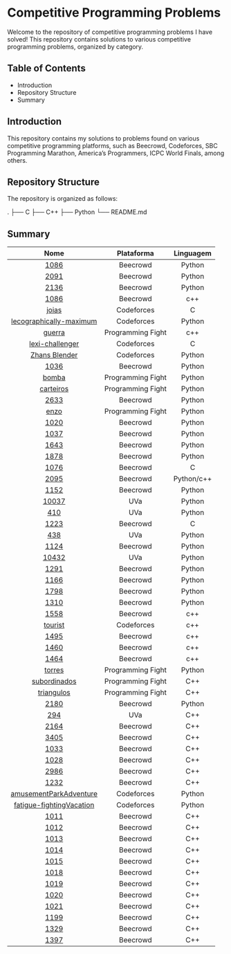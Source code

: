 # Competitive Programming Problems

Welcome to the repository of competitive programming problems I have solved! This repository contains solutions to various competitive programming problems, organized by category.

## Table of Contents

- Introduction
- Repository Structure
- Summary

## Introduction

This repository contains my solutions to problems found on various competitive programming platforms, such as Beecrowd, Codeforces, SBC Programming Marathon, America’s Programmers, ICPC World Finals, among others.

## Repository Structure

The repository is organized as follows:

.
├── C
├── C++
├── Python
└── README.md

## Summary

| Nome               | Plataforma       | Linguagem        |
|:------------------:|:----------------:|:----------------:|
| [1086](https://www.beecrowd.com.br/repository/UOJ_1086.html) | Beecrowd    | Python    |
| [2091](https://www.beecrowd.com.br/repository/UOJ_2091.html) | Beecrowd    | Python    |
| [2136](https://www.beecrowd.com.br/repository/UOJ_2136.html) | Beecrowd    | Python    |
| [1086](https://www.beecrowd.com.br/repository/UOJ_1086.html) | Beecrowd    | c++    |
| [joias](https://codeforces.com/gym/105327/problem/E) | Codeforces    | C    |
| [lecographically-maximum](https://codeforces.com/gym/105327/problem/L) | Codeforces    | Python   |
| [guerra](https://cp.nextline.com.br/problem/14) | Programming Fight    | c++   |
| [lexi-challenger](https://codeforces.com/gym/104555/problem/L) | Codeforces    | C   |
| [Zhans Blender](https://codeforces.com/problemset/problem/2013/A) | Codeforces    | Python   |
| [1036](https://www.beecrowd.com.br/repository/UOJ_1036.html) | Beecrowd    | Python   |
| [bomba](https://cp.nextline.com.br/problem/9) | Programming Fight    | Python   |
| [carteiros](https://cp.nextline.com.br/problem/10) | Programming Fight    | Python   |
| [2633](https://www.beecrowd.com.br/repository/UOJ_2633.html) | Beecrowd    | Python   |
| [enzo](https://cp.nextline.com.br/problem/16) | Programming Fight    | Python   |
| [1020](https://www.beecrowd.com.br/repository/UOJ_1020.html) | Beecrowd    | Python   |
| [1037](https://www.beecrowd.com.br/repository/UOJ_1037.html) | Beecrowd    | Python   |
| [1643](https://www.beecrowd.com.br/repository/UOJ_1643.html) | Beecrowd    | Python   |
| [1878](https://www.beecrowd.com.br/repository/UOJ_1878.html) | Beecrowd    | Python   |
| [1076](https://www.beecrowd.com.br/repository/UOJ_1086.html) | Beecrowd    | C   |
| [2095](https://www.beecrowd.com.br/repository/UOJ_2095.html) | Beecrowd    | Python/c++   |
| [1152](https://www.beecrowd.com.br/repository/UOJ_1152.html) | Beecrowd    | Python   |
| [10037](https://onlinejudge.org/index.php?option=onlinejudge&Itemid=8&page=show_problem&problem=978) | UVa    | Python   |
| [410](https://onlinejudge.org/index.php?option=onlinejudge&Itemid=8&page=show_problem&problem=351) | UVa    | Python   |
| [1223](https://www.beecrowd.com.br/repository/UOJ_1223.html) | Beecrowd    | C   |
| [438](https://onlinejudge.org/index.php?option=onlinejudge&Itemid=8&page=show_problem&problem=438) | UVa    | Python   |
| [1124](https://www.beecrowd.com.br/repository/UOJ_1124.html) | Beecrowd    | Python   |
| [10432](https://onlinejudge.org/index.php?option=onlinejudge&Itemid=8&page=show_problem&problem=10432) | UVa    | Python   |
| [1291](https://www.beecrowd.com.br/repository/UOJ_1291.html) | Beecrowd    | Python   |
| [1166](https://www.beecrowd.com.br/repository/UOJ_1166.html) | Beecrowd    | Python   |
| [1798](https://www.beecrowd.com.br/repository/UOJ_1798.html) | Beecrowd    | Python   |
| [1310](https://www.beecrowd.com.br/repository/UOJ_1310.html) | Beecrowd    | Python   |
| [1558](https://www.beecrowd.com.br/repository/UOJ_1558.html) | Beecrowd    | c++   |
| [tourist](https://codeforces.com/contest/76/problem/F) | Codeforces    | c++   |
| [1495](https://www.beecrowd.com.br/repository/UOJ_1495.html) | Beecrowd    | c++   |
| [1460](https://www.beecrowd.com.br/repository/UOJ_1460.html) | Beecrowd    | c++   |
| [1464](https://www.beecrowd.com.br/repository/UOJ_1464.html) | Beecrowd    | c++   |
| [torres](https://cp.nextline.com.br/problem/34) | Programming Fight    | Python  |
| [subordinados](https://cp.nextline.com.br/problem/33) | Programming Fight    | C++  |
| [triangulos](https://cp.nextline.com.br/problem/36) | Programming Fight    | C++  |
| [2180](https://www.beecrowd.com.br/repository/UOJ_2180.html) | Beecrowd    | Python   |
| [294](https://onlinejudge.org/index.php?option=onlinejudge&Itemid=8&page=show_problem&problem=294) | UVa    | C++   |
| [2164](https://www.beecrowd.com.br/repository/UOJ_2164.html) | Beecrowd    | C++   |
| [3405](https://www.beecrowd.com.br/repository/UOJ_3405.html) | Beecrowd    | C++   |
| [1033](https://www.beecrowd.com.br/repository/UOJ_1033.html) | Beecrowd    | C++   |
| [1028](https://www.beecrowd.com.br/repository/UOJ_1028.html) | Beecrowd    | C++   |
| [2986](https://www.beecrowd.com.br/repository/UOJ_2986.html) | Beecrowd    | C++   |
| [1232](https://www.beecrowd.com.br/repository/UOJ_1232.html) | Beecrowd    | C++   |
| [amusementParkAdventure](https://codeforces.com/gym/104555/problem/A) | Codeforces    | Python   |
| [fatigue-fightingVacation](https://codeforces.com/gym/104555/problem/F) | Codeforces    | Python   |
| [1011](https://www.beecrowd.com.br/repository/UOJ_1011.html) | Beecrowd    | C++   |
| [1012](https://www.beecrowd.com.br/repository/UOJ_1012.html) | Beecrowd    | C++   |
| [1013](https://www.beecrowd.com.br/repository/UOJ_1013.html) | Beecrowd    | C++   |
| [1014](https://www.beecrowd.com.br/repository/UOJ_1014.html) | Beecrowd    | C++   |
| [1015](https://www.beecrowd.com.br/repository/UOJ_1053.html) | Beecrowd    | C++   |
| [1018](https://www.beecrowd.com.br/repository/UOJ_1018.html) | Beecrowd    | C++   |
| [1019](https://www.beecrowd.com.br/repository/UOJ_1019.html) | Beecrowd    | C++   |
| [1020](https://www.beecrowd.com.br/repository/UOJ_1020.html) | Beecrowd    | C++   |
| [1021](https://www.beecrowd.com.br/repository/UOJ_1021.html) | Beecrowd    | C++   |
| [1199](https://www.beecrowd.com.br/repository/UOJ_1199.html) | Beecrowd    | C++   |
| [1329](https://www.beecrowd.com.br/repository/UOJ_1329.html) | Beecrowd    | C++   |
| [1397](https://www.beecrowd.com.br/repository/UOJ_1397.html) | Beecrowd    | C++   |